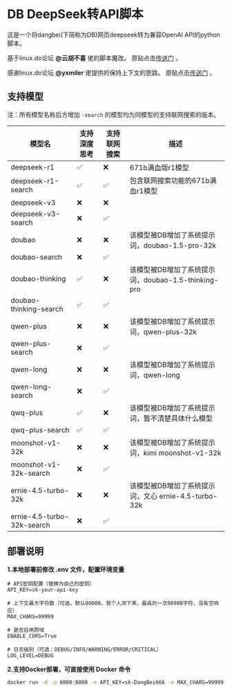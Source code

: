 # DB DeepSeek转API脚本

这是一个将dangbei(下简称为DB)网页deepseek转为兼容OpenAI API的python脚本。

基于linux.do论坛 **@云胡不喜** 佬的脚本魔改。
原贴点击[传送门](https://linux.do/t/topic/444507) 。

感谢linux.do论坛 **@yxmiler** 佬提供的保持上下文的思路。
原贴点击[传送门](https://linux.do/t/topic/457926/15?u=jiongjiong_jojo) 。

## 支持模型

注：所有模型名称后方增加 `-search` 的模型均为同模型的支持联网搜索的版本。

| 模型名                        | 支持深度思考 | 支持联网搜索 | 描述                                     |
|----------------------------|--------|--------|----------------------------------------|
| deepseek-r1                | ✅      | ❌      | 671b满血版r1模型                            |
| deepseek-r1-search         | ✅      | ✅      | 包含联网搜索功能的671b满血r1模型                    |
| deepseek-v3                | ❌      | ❌      |                                        |
| deepseek-v3-search         | ❌      | ✅      |                                        |
| doubao                     | ❌      | ❌      | 该模型被DB增加了系统提示词，doubao-1.5-pro-32k      |
| doubao-search              | ❌      | ✅      |                                        |
| doubao-thinking            | ✅      | ❌      | 该模型被DB增加了系统提示词，doubao-1.5-thinking-pro |
| doubao-thinking-search     | ✅      | ✅      |                                        |
| qwen-plus                  | ❌      | ❌      | 该模型被DB增加了系统提示词，qwen-plus-32k           |
| qwen-plus-search           | ❌      | ✅      |                                        |
| qwen-long                  | ❌      | ❌      | 该模型被DB增加了系统提示词，qwen-long               |
| qwen-long-search           | ❌      | ✅      |                                        |
| qwq-plus                   | ✅      | ❌      | 该模型被DB增加了系统提示词，暂不清楚具体什么模型              |
| qwq-plus-search            | ✅      | ✅      |                                        |
| moonshot-v1-32k            | ❌      | ❌      | 该模型被DB增加了系统提示词，kimi moonshot-v1-32k    |
| moonshot-v1-32k-search     | ❌      | ✅      |                                        |
| ernie-4.5-turbo-32k        | ❌      | ❌      | 该模型被DB增加了系统提示词，文心 ernie-4.5-turbo-32k  |
| ernie-4.5-turbo-32k-search | ❌      | ✅      |                                        |

## 部署说明

**1.本地部署前修改 .env 文件，配置环境变量**

```plaintext
# API密钥配置（替换为自己的密钥）
API_KEY=sk-your-api-key

# 上下文最大字符数（可选，默认80000，我个人测下来，最高的一次98988字符，没有空响应）
MAX_CHARS=99999

# 是否启用跨域
ENABLE_CORS=True

# 日志级别（可选：DEBUG/INFO/WARNING/ERROR/CRITICAL）
LOG_LEVEL=DEBUG
```

**2.支持Docker部署，可直接使用 Docker 命令**

```bash
docker run -d -p 8000:8000 -e API_KEY=sk-DangBei666 -e MAX_CHARS=99999  -eENABLE_CORS=True -e LOG_LEVEL=INFO --name dangbei2api jiongjiong/dangbei2api:latest
```
